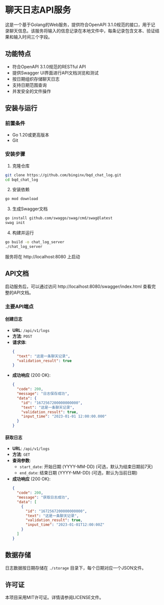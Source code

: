 # 聊天日志API服务

这是一个基于Golang的Web服务，提供符合OpenAPI 3.1.0规范的接口，用于记录聊天信息。该服务将输入的信息记录在本地文件中，每条记录包含文本、验证结果和输入时间三个字段。

## 功能特点

- 符合OpenAPI 3.1.0规范的RESTful API
- 提供Swagger UI界面进行API文档浏览和测试
- 按日期组织存储聊天日志
- 支持日期范围查询
- 并发安全的文件操作

## 安装与运行

### 前置条件

- Go 1.20或更高版本
- Git

### 安装步骤

1. 克隆仓库
```bash
git clone https://github.com/binginx/bqd_chat_log.git
cd bqd_chat_log
```

2. 安装依赖
```bash
go mod download
```

3. 生成Swagger文档
```bash
go install github.com/swaggo/swag/cmd/swag@latest
swag init
```

4. 构建并运行
```bash
go build -o chat_log_server
./chat_log_server
```

服务将在 http://localhost:8080 上启动

## API文档

启动服务后，可以通过访问 http://localhost:8080/swagger/index.html 查看完整的API文档。

### 主要API端点

#### 创建日志

- **URL**: `/api/v1/logs`
- **方法**: `POST`
- **请求体**:
  ```json
  {
    "text": "这是一条聊天记录",
    "validation_result": true
  }
  ```
- **成功响应** (200 OK):
  ```json
  {
    "code": 200,
    "message": "日志保存成功",
    "data": {
      "id": "1672567200000000000",
      "text": "这是一条聊天记录",
      "validation_result": true,
      "input_time": "2023-01-01 12:00:00.000"
    }
  }
  ```

#### 获取日志

- **URL**: `/api/v1/logs`
- **方法**: `GET`
- **查询参数**:
  - `start_date`: 开始日期 (YYYY-MM-DD) (可选，默认为结束日期前7天)
  - `end_date`: 结束日期 (YYYY-MM-DD) (可选，默认为当前日期)
- **成功响应** (200 OK):
  ```json
  {
    "code": 200,
    "message": "获取日志成功",
    "data": [
      {
        "id": "1672567200000000000",
        "text": "这是一条聊天记录",
        "validation_result": true,
        "input_time": "2023-01-01T12:00:00Z"
      }
    ]
  }
  ```

## 数据存储

日志数据按日期存储在 `./storage` 目录下，每个日期对应一个JSON文件。

## 许可证

本项目采用MIT许可证。详情请参阅LICENSE文件。